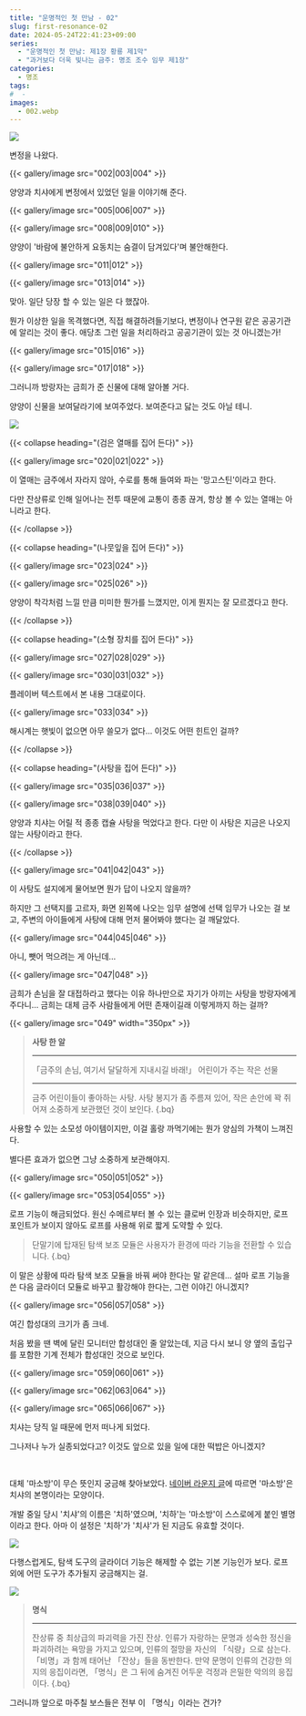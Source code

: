 ```yaml
---
title: "운명적인 첫 만남 - 02"
slug: first-resonance-02
date: 2024-05-24T22:41:23+09:00
series:
  - "운명적인 첫 만남: 제1장 황룡 제1막"
  - "과거보다 더욱 빛나는 금주: 명조 조수 임무 제1장"
categories:
  - 명조
tags:
#  - 
images:
  - 002.webp
---
```


![](001.webp)

변정을 나왔다.

{{< gallery/image src="002|003|004" >}}

양양과 치샤에게 변정에서 있었던 일을 이야기해 준다.

{{< gallery/image src="005|006|007" >}}

{{< gallery/image src="008|009|010" >}}

양양이 '바람에 불안하게 요동치는 숨결이 담겨있다'며 불안해한다.

{{< gallery/image src="011|012" >}}

{{< gallery/image src="013|014" >}}

맞아. 일단 당장 할 수 있는 일은 다 했잖아.

뭔가 이상한 일을 목격했다면, 직접 해결하려들기보다, 변정이나 연구원 같은 공공기관에 알리는 것이 좋다. 애당초 그런 일을 처리하라고 공공기관이 있는 것 아니겠는가!

{{< gallery/image src="015|016" >}}

{{< gallery/image src="017|018" >}}

그러니까 방랑자는 금희가 준 신물에 대해 알아볼 거다.

양양이 신물을 보여달라기에 보여주었다. 보여준다고 닳는 것도 아닐 테니.

![](019.webp)

{{< collapse heading="(검은 열매를 집어 든다)" >}}

{{< gallery/image src="020|021|022" >}}

이 열매는 금주에서 자라지 않아, 수로를 통해 들여와 파는 '망고스틴'이라고 한다.

다만 잔상류로 인해 일어나는 전투 때문에 교통이 종종 끊겨, 항상 볼 수 있는 열매는 아니라고 한다.

{{< /collapse >}}

{{< collapse heading="(나뭇잎을 집어 든다)" >}}

{{< gallery/image src="023|024" >}}

{{< gallery/image src="025|026" >}}

양양이 착각처럼 느낄 만큼 미미한 뭔가를 느꼈지만, 이게 뭔지는 잘 모르겠다고 한다.

{{< /collapse >}}

{{< collapse heading="(소형 장치를 집어 든다)" >}}

{{< gallery/image src="027|028|029" >}}

{{< gallery/image src="030|031|032" >}}

플레이버 텍스트에서 본 내용 그대로이다.

{{< gallery/image src="033|034" >}}

해시계는 햇빛이 없으면 아무 쓸모가 없다... 이것도 어떤 힌트인 걸까?

{{< /collapse >}}

{{< collapse heading="(사탕을 집어 든다)" >}}

{{< gallery/image src="035|036|037" >}}

{{< gallery/image src="038|039|040" >}}

양양과 치샤는 어릴 적 종종 캡슐 사탕을 먹었다고 한다. 다만 이 사탕은 지금은 나오지 않는 사탕이라고 한다.

{{< /collapse >}}

{{< gallery/image src="041|042|043" >}}

이 사탕도 설지에게 물어보면 뭔가 답이 나오지 않을까?

하지만 그 선택지를 고르자, 화면 왼쪽에 나오는 임무 설명에 선택 임무가 나오는 걸 보고, 주변의 아이들에게 사탕에 대해 먼저 물어봐야 했다는 걸 깨달았다.

{{< gallery/image src="044|045|046" >}}

아니, 뺏어 먹으려는 게 아닌데...

{{< gallery/image src="047|048" >}}

금희가 손님을 잘 대접하라고 했다는 이유 하나만으로 자기가 아끼는 사탕을 방랑자에게 주다니... 금희는 대체 금주 사람들에게 어떤 존재이길래 이렇게까지 하는 걸까?

{{< gallery/image src="049" width="350px" >}}

> **사탕 한 알**
> ***
> 「금주의 손님, 여기서 달달하게 지내시길 바래!」
> 어린이가 주는 작은 선물
> ***
> 금주 어린이들이 좋아하는 사탕. 사탕 봉지가 좀 주름져 있어, 작은 손안에 꽉 쥐어져 소중하게 보관했던 것이 보인다.
{.bq}

사용할 수 있는 소모성 아이템이지만, 이걸 홀랑 까먹기에는 뭔가 양심의 가책이 느껴진다.

별다른 효과가 없으면 그냥 소중하게 보관해야지.

{{< gallery/image src="050|051|052" >}}

{{< gallery/image src="053|054|055" >}}

로프 기능이 해금되었다. 원신 수메르부터 볼 수 있는 클로버 인장과 비슷하지만, 로프 포인트가 보이지 않아도 로프를 사용해 위로 짧게 도약할 수 있다.

> 단말기에 탑재된 탐색 보조 모듈은 사용자가 환경에 따라 기능을 전환할 수 있습니다.
{.bq}

이 말은 상황에 따라 탐색 보조 모듈을 바꿔 써야 한다는 말 같은데... 설마 로프 기능을 쓴 다음 글라이더 모듈로 바꾸고 활강해야 한다는, 그런 이야긴 아니겠지?

{{< gallery/image src="056|057|058" >}}

여긴 합성대의 크기가 좀 크네.

처음 봤을 땐 벽에 달린 모니터만 합성대인 줄 알았는데, 지금 다시 보니 양 옆의 출입구를 포함한 기계 전체가 합성대인 것으로 보인다.

{{< gallery/image src="059|060|061" >}}

{{< gallery/image src="062|063|064" >}}

{{< gallery/image src="065|066|067" >}}

치샤는 당직 일 때문에 먼저 떠나게 되었다.

그나저나 누가 실종되었다고? 이것도 앞으로 있을 일에 대한 떡밥은 아니겠지?

&nbsp;

대체 '마소방'이 무슨 뜻인지 궁금해 찾아보았다. [네이버 라운지 글](https://game.naver.com/lounge/WutheringWaves/board/detail/1884240)에 따르면 '마소방'은 치샤의 본명이라는 모양이다.

개발 중일 당시 '치샤'의 이름은 '치하'였으며, '치하'는 '마소방'이 스스로에게 붙인 별명이라고 한다. 아마 이 설정은 '치하'가 '치샤'가 된 지금도 유효할 것이다.

![](068.webp)

다행스럽게도, 탐색 도구의 글라이더 기능은 해제할 수 없는 기본 기능인가 보다. 로프 외에 어떤 도구가 추가될지 궁금해지는 걸.

![](069.webp)

> **명식**
> ***
> 잔상류 중 최상급의 파괴력을 가진 잔상. 인류가 자랑하는 문명과 성숙한 정신을 파괴하려는 욕망을 가지고 있으며, 인류의 절망을 자신의 「식량」으로 삼는다. 「비명」과 함께 태어난 「잔상」들을 동반한다. 만약 문명이 인류의 건강한 의지의 응집이라면, 「명식」은 그 뒤에 숨겨진 어두운 걱정과 은밀한 악의의 응집이다.
{.bq}

그러니까 앞으로 마주칠 보스들은 전부 이 「명식」이라는 건가?
